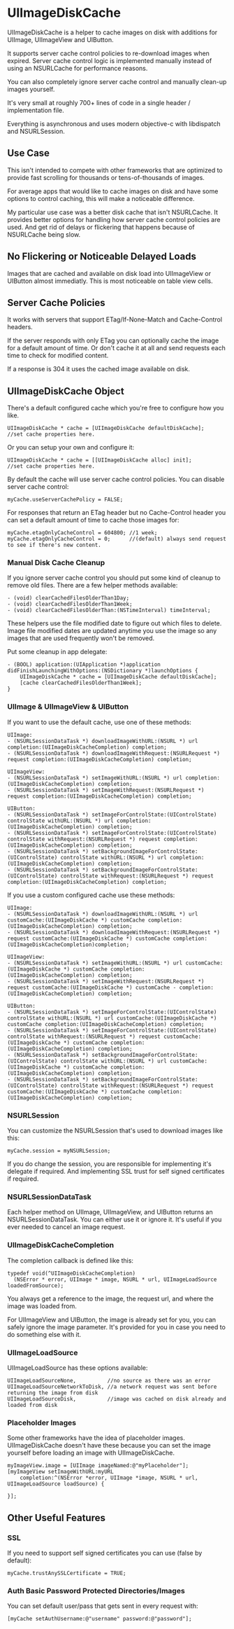 # UIImageDiskCache

UIImageDiskCache is a helper to cache images on disk with additions for UIImage, UIImageView and UIButton.

It supports server cache control policies to re-download images when expired. Server cache control logic is implemented manually instead of using an NSURLCache for performance reasons.

You can also completely ignore server cache control and manually clean-up images yourself.

It's very small at roughly 700+ lines of code in a single header / implementation file.

Everything is asynchronous and uses modern objective-c with libdispatch and NSURLSession.

## Use Case

This isn't intended to compete with other frameworks that are optimized to provide fast scrolling for thousands or tens-of-thousands of images.

For average apps that would like to cache images on disk and have some options to control caching, this will make a noticeable difference.

My particular use case was a better disk cache that isn't NSURLCache. It provides better options for handling how server cache control policies are used. And get rid of delays or flickering that happens because of NSURLCache being slow.

## No Flickering or Noticeable Delayed Loads

Images that are cached and available on disk load into UIImageView or UIButton almost immediatly. This is most noticeable on table view cells.

## Server Cache Policies

It works with servers that support ETag/If-None-Match and Cache-Control headers.

If the server responds with only ETag you can optionally cache the image for a default amount of time. Or don't cache it at all and send requests each time to check for modified content.

If a response is 304 it uses the cached image available on disk.

## UIImageDiskCache Object

There's a default configured cache which you're free to configure how you like.

````
UIImageDiskCache * cache = [UIImageDiskCache defaultDiskCache];
//set cache properties here.
````

Or you can setup your own and configure it:

````
UIImageDiskCache * cache = [[UIImageDiskCache alloc] init];
//set cache properties here.
````

By default the cache will use server cache control policies. You can disable server cache control:

````
myCache.useServerCachePolicy = FALSE;
````

For responses that return an ETag header but no Cache-Control header you can set a default amount of time to cache those images for:

````
myCache.etagOnlyCacheControl = 604800; //1 week;
myCache.etagOnlyCacheControl = 0;      //(default) always send request to see if there's new content.
````

### Manual Disk Cache Cleanup

If you ignore server cache control you should put some kind of cleanup to remove old files. There are a few helper methods available:

````
- (void) clearCachedFilesOlderThan1Day;
- (void) clearCachedFilesOlderThan1Week;
- (void) clearCachedFilesOlderThan:(NSTimeInterval) timeInterval;
````

These helpers use the file modified date to figure out which files to delete. Image file modified dates are updated anytime you use the image so any images that are used frequently won't be removed.

Put some cleanup in app delegate:

````
- (BOOL) application:(UIApplication *)application didFinishLaunchingWithOptions:(NSDictionary *)launchOptions {
    UIImageDiskCache * cache = [UIImageDiskCache defaultDiskCache];
    [cache clearCachedFilesOlderThan1Week];
}
````

### UIImage & UIImageView & UIButton

If you want to use the default cache, use one of these methods:

````
UIImage:
- (NSURLSessionDataTask *) downloadImageWithURL:(NSURL *) url completion:(UIImageDiskCacheCompletion) completion;
- (NSURLSessionDataTask *) downloadImageWithRequest:(NSURLRequest *) request completion:(UIImageDiskCacheCompletion) completion;

UIImageView:
- (NSURLSessionDataTask *) setImageWithURL:(NSURL *) url completion:(UIImageDiskCacheCompletion) completion;
- (NSURLSessionDataTask *) setImageWithRequest:(NSURLRequest *) request completion:(UIImageDiskCacheCompletion) completion;

UIButton:
- (NSURLSessionDataTask *) setImageForControlState:(UIControlState) controlState withURL:(NSURL *) url completion:(UIImageDiskCacheCompletion) completion;
- (NSURLSessionDataTask *) setImageForControlState:(UIControlState) controlState withRequest:(NSURLRequest *) request completion:(UIImageDiskCacheCompletion) completion;
- (NSURLSessionDataTask *) setBackgroundImageForControlState:(UIControlState) controlState withURL:(NSURL *) url completion:(UIImageDiskCacheCompletion) completion;
- (NSURLSessionDataTask *) setBackgroundImageForControlState:(UIControlState) controlState withRequest:(NSURLRequest *) request completion:(UIImageDiskCacheCompletion) completion;
````

If you use a custom configured cache use these methods:

````
UIImage:
- (NSURLSessionDataTask *) downloadImageWithURL:(NSURL *) url customCache:(UIImageDiskCache *) customCache completion:(UIImageDiskCacheCompletion) completion;
- (NSURLSessionDataTask *) downloadImageWithRequest:(NSURLRequest *) request customCache:(UIImageDiskCache *) customCache completion:(UIImageDiskCacheCompletion)completion;

UIImageView:
- (NSURLSessionDataTask *) setImageWithURL:(NSURL *) url customCache:(UIImageDiskCache *) customCache completion:(UIImageDiskCacheCompletion) completion;
- (NSURLSessionDataTask *) setImageWithRequest:(NSURLRequest *) request customCache:(UIImageDiskCache *) customCache - completion:(UIImageDiskCacheCompletion) completion;

UIButton:
- (NSURLSessionDataTask *) setImageForControlState:(UIControlState) controlState withURL:(NSURL *) url customCache:(UIImageDiskCache *) customCache completion:(UIImageDiskCacheCompletion) completion;
- (NSURLSessionDataTask *) setImageForControlState:(UIControlState) controlState withRequest:(NSURLRequest *) request customCache:(UIImageDiskCache *) customCache completion:(UIImageDiskCacheCompletion) completion;
- (NSURLSessionDataTask *) setBackgroundImageForControlState:(UIControlState) controlState withURL:(NSURL *) url customCache:(UIImageDiskCache *) customCache completion:(UIImageDiskCacheCompletion) completion;
- (NSURLSessionDataTask *) setBackgroundImageForControlState:(UIControlState) controlState withRequest:(NSURLRequest *) request customCache:(UIImageDiskCache *) customCache completion:(UIImageDiskCacheCompletion) completion;
````

### NSURLSession

You can customize the NSURLSession that's used to download images like this:

````
myCache.session = myNSURLSession;
````

If you do change the session, you are responsible for implementing it's delegate if required. And implementing SSL trust for self signed certificates if required.

### NSURLSessionDataTask

Each helper method on UIImage, UIImageView, and UIButton returns an NSURLSessionDataTask. You can either use it or ignore it. It's useful if you ever needed to cancel an image request.

### UIImageDiskCacheCompletion

The completion callback is defined like this:

````
typedef void(^UIImageDiskCacheCompletion)
  (NSError * error, UIImage * image, NSURL * url, UIImageLoadSource loadedFromSource);
````

You always get a reference to the image, the request url, and where the image was loaded from.

For UIImageView and UIButton, the image is already set for you, you can safely ignore the image parameter. It's provided for you in case you need to do something else with it.

### UIImageLoadSource

UIImageLoadSource has these options available:

````
UIImageLoadSourceNone,          //no source as there was an error
UIImageLoadSourceNetworkToDisk, //a network request was sent before returning the image from disk
UIImageLoadSourceDisk,          //image was cached on disk already and loaded from disk
````

### Placeholder Images

Some other frameworks have the idea of placeholder images. UIImageDiskCache doesn't have these because you can set the image yourself before loading an image with UIImageDiskCache.

````
myImageView.image = [UIImage imageNamed:@"myPlaceholder"];
[myImageView setImageWithURL:myURL
    completion:^(NSError *error, UIImage *image, NSURL * url, UIImageLoadSource loadSource) {

}];
````

## Other Useful Features

### SSL

If you need to support self signed certificates you can use (false by default):

````
myCache.trustAnySSLCertificate = TRUE;
````

### Auth Basic Password Protected Directories/Images

You can set default user/pass that gets sent in every request with:

````
[myCache setAuthUsername:@"username" password:@"password"];
````
